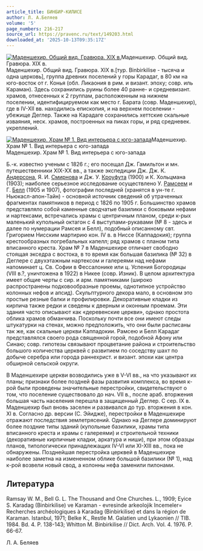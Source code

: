 ```yaml
---
article_title: БИНБИР-КИЛИСЕ
author: Л. А.Беляев
volume: '5'
page_numbers: 216-217
source_url: https://pravenc.ru/text/149203.html
downloaded_at: '2025-10-13T09:35:17Z'
---
```


[![Маденшехир. Общий вид. Гравюра. XIX в.](https://pravenc.ru/data/399/457/1234/1i200.jpg "Кликните для увеличения картинки")](https://pravenc.ru/data/399/457/1234/1i400.jpg)Маденшехир. Общий вид. Гравюра. XIX в.  
Маденшехир. Общий вид. Гравюра. XIX в.[тур. Binbirkilise - тысяча и одна церковь], группа древних поселений у горы Карадаг, в 80 км на юго-восток от г. Конья (обл. Ликаония в рим. и визант. эпоху; совр. иль Караман). Здесь сохранились руины более 40 ранне- и средневизант. храмов, отнесенных к 2 группам, расположенным на нижнем поселении, идентифицируемом как место г. Барата (совр. Маденшехир), где в IV-XII вв. находились епископия, и на верхнем поселении - убежище Деглер. Также на Карадаге сохранились хеттские скальные изваяния, неск. храмов, построенных на пиках горы, и ряд средневек. укреплений.

[![Маденшехир. Храм № 1. Вид интерьера с юго-запада](https://pravenc.ru/data/560/457/1234/1i200.jpg "Кликните для увеличения картинки")](https://pravenc.ru/data/560/457/1234/1i400.jpg)Маденшехир. Храм № 1. Вид интерьера с юго-запада  
Маденшехир. Храм № 1. Вид интерьера с юго-запада

Б.-к. известно ученым с 1826 г.; его посещал Дж. Гамильтон и мн. путешественники XIX-XX вв., а также экспедиции Дж. Дж. К. [Андерсона](https://pravenc.ru/text/Андерсона.html), Я. И. [Смирнова](https://pravenc.ru/text/Смирнов.html) и Дж. У. [Кроуфута](https://pravenc.ru/text/Кроуфута.html) (1900) и К. Хольцмана (1903); наиболее серьезное исследование осуществлено У. [Рамсеем](https://pravenc.ru/text/Рамсеем.html) и Г. [Белл](https://pravenc.ru/text/Белл.html) (1905 и 1907), фотографии последней (хранятся в ун-те г. Ньюкасл-апон-Тайн) - основной источник сведений об утраченных фрагментах памятников в период с 1826 по 1905 г. Большинство храмов представляло собой каменные сводчатые базилики с боковыми нефами и нартексами, встречались храмы с центричным планом, среди к-рых маленький купольный октагон с 4 выступами-рукавами (№ 8 - здесь и далее по нумерации Рамсея и Белл), подобный описанному свт. Григорием Нисским мартирию кон. IV в. в Ниссе (Каппадокия); группа крестообразных погребальных капелл; ряд храмов с планом типа вписанного креста. Храм № 7 в Маденшехире отличает свободно стоящая экседра с востока, в то время как большая базилика (№ 32) в Деглере с двухэтажным нартексом и галереями над нефами напоминает ц. Св. Софии в Фессалонике или ц. Успения Богородицы (VIII в.?, уничтожена в 1922) в Никее (совр. Изник). В целом архитектура имеет общие черты с сир. и арм. памятниками (широко распространены подковообразные проемы, однотипное устройство колонных нефов и апсид). Скульптурного декора мало, в основном это простые резные балки и профилировки. Декоративные кладки из кирпича также редки и сведены к дверным и оконным проемам. Эти здания часто описывают как «деревенские церкви», однако простота облика храмов обманчива. Поскольку почти все они имеют следы штукатурки на стенах, можно предположить, что они были расписаны так же, как скальные церкви Каппадокии. Рамсею и Белл Карадаг представлялся своего рода священной горой, подобной Афону или Синаю; совр. гипотезы связывают процветание района и строительство большого количества церквей с развитием по соседству шахт по добыче серебра или города раннехрист. и визант. эпохи как центра обширной сельской округи.

В Маденшехире церкви возводились уже в V-VI вв., на что указывают их планы; признаки более поздней фазы развития комплекса, во время к-рой были проведены значительные перестройки, свидетельствуют о том, что поселение существовало до нач. VII в., после араб. вторжения большая часть населения перешла в защищенный Деглер. С сер. IX в. Маденшехир был вновь заселен и развивался до тур. вторжения в кон. XI в. Согласно др. версии (С. Эйидже), перестройки в Маденшехире отражают последствия землетрясений. Однако на Деглере доминируют более поздние типы зданий (купольные базилики, храмы типа вписанного креста и храмы с галереями) и строительной техники (декоративные кирпичные кладки, аркатура и ниши), при этом образцы планов, типологически принадлежащих IV-VI или XI-XIII вв., пока не обнаружены. Позднейшая перестройка церквей в Маденшехире наиболее заметна на измененном облике большой базилики (№ 1), над к-рой возвели новый свод, а колонны нефа заменили пилонами.

## Литература

Ramsay W. M., Bell G. L. The Thousand and One Churches. L., 1909; Eyice S. Karadag (Binbirkilise) ve Karaman - evresinde arkeolojik Incemeler= Recherches archéologiques à Karadag (Binbirkilise) et dans la région de Karaman. Istanbul, 1971; Belke K., Restle M. Galatien und Lykaonien // TIB. 1984. Bd. 4. Р. 138-143; Whitton M. Binbirkilise // Dict. Arch. Vol. 4. 1976. P. 66-67.

Л. А.  Беляев
